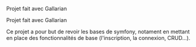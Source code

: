 Projet fait avec Gallarian

Projet fait avec Gallarian

Ce projet a pour but de revoir les bases de symfony, notament en mettant en place des fonctionnalités de base (l'inscription, la connexion, CRUD...).

